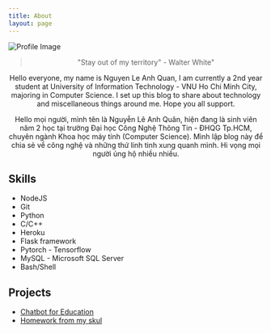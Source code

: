```yaml
---
title: About
layout: page
---
```


![Profile Image]("https://raw.githubusercontent.com/anhquan075/anhquan075.github.io/main/assets/images/profile_1.jpg")


<blockquote align="center">"Stay out of my territory" - Walter White"</blockquote >


<p align="center">Hello everyone, my name is Nguyen Le Anh Quan, I am currently a 2nd year student at University of Information Technology - VNU Ho Chi Minh City,
majoring in Computer Science. I set up this blog to share about technology and miscellaneous things around me.
Hope you all support.</p>

<p align="center">Hello mọi người, mình tên là Nguyễn Lê Anh Quân, hiện đang là sinh viên năm 2 học tại trường Đại học Công Nghệ Thông Tin - ĐHQG Tp.HCM, 
chuyên ngành Khoa học máy tính (Computer Science). Mình lập blog này để chia sẻ về công nghệ và những thứ linh tinh xung quanh mình. 
Hi vọng mọi người ủng hộ nhiều nhiều. </p>

<h2>Skills</h2>

<ul class="skill-list">
	<li>NodeJS</li>
	<li>Git</li>
	<li>Python</li>
	<li>C/C++</li>
	<li>Heroku</li>
	<li>Flask framework</li>
	<li>Pytorch - Tensorflow</li>
	<li>MySQL - Microsoft SQL Server</li>
	<li>Bash/Shell</li>
</ul>

<h2>Projects</h2>

<ul>
	<li><a href="https://github.com/anhquan075/cpp_learning_chatbot">Chatbot for Education</a></li>
	<li><a href="https://github.com/anhquan075/UIT-homework">Homework from my skul</a></li>
</ul>
